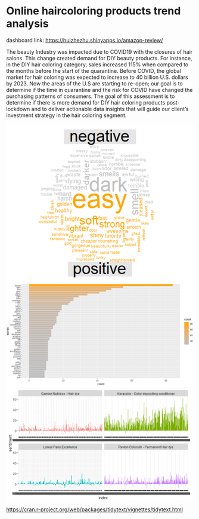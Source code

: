 # Online haircoloring products trend analysis

dashboard link:  https://huizhezhu.shinyapps.io/amazon-review/

The beauty Industry was impacted due to COVID19 with the closures of hair salons. This change created demand for DIY beauty products. For instance, in the DIY hair coloring category, sales increased 115% when compared to the months before the start of the quarantine. Before COVID, the global market for hair coloring was expected to increase to 40 billion U.S. dollars by 2023. Now the areas of the U.S are starting to re-open; our goal is to determine if the time in quarantine and the risk for COVID have changed the purchasing patterns of consumers. The goal of this assessment is to determine if there is more demand for DIY hair coloring products post-lockdown and to deliver actionable data insights that will guide our client’s investment strategy in the hair coloring segment. 

<img src="graph/comparison plot.png" alt="sentiment plot" width="700"/>

<img src="graph/keyword2.png" alt="sentiment plot" width="700"/>

<img src="graph/sentiment plot.png" alt="sentiment plot" width="700"/>



https://cran.r-project.org/web/packages/tidytext/vignettes/tidytext.html

